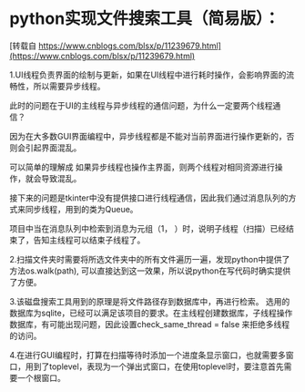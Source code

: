 # python实现文件搜索工具（简易版）：

 [转载自 https://www.cnblogs.com/blsx/p/11239679.html](https://www.cnblogs.com/blsx/p/11239679.html)

1.UI线程负责界面的绘制与更新，如果在UI线程中进行耗时操作，会影响界面的流畅性，所以需要异步线程。 

 此时的问题在于UI的主线程与异步线程的通信问题，为什么一定要两个线程通信？

因为在大多数GUI界面编程中，异步线程都是不能对当前界面进行操作更新的，否则会引起界面混乱。

可以简单的理解成  如果异步线程也操作主界面，则两个线程对相同资源进行操作，就会导致混乱。

接下来的问题是tkinter中没有提供接口进行线程通信，因此我们通过消息队列的方式来同步线程，用到的类为Queue。

项目中当在消息队列中检索到消息为元组（1， ）时，说明子线程（扫描）已经结束了，告知主线程可以结束子线程了。

 

2.扫描文件夹时需要将所选文件夹中的所有文件遍历一遍，发现python中提供了方法os.walk(path), 可以直接达到这一效果，所以说python在写代码时确实提供了方便。

 

3.该磁盘搜索工具用到的原理是将文件路径存到数据库中，再进行检索。 选用的数据库为sqlite，已经可以满足该项目的要求。在主线程创建数据库，子线程操作数据库，有可能出现问题，因此设置check_same_thread = false 来拒绝多线程的访问。

 

4.在进行GUI编程时，打算在扫描等待时添加一个进度条显示窗口，也就需要多窗口，用到了toplevel，表现为一个弹出式窗口，在使用toplevel时，要注意首先需要一个根窗口。